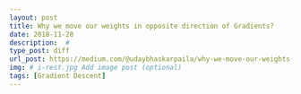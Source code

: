 ```yaml
---
layout: post
title: Why we move our weights in opposite direction of Gradients?
date: 2018-11-28
description:  # 
type_post: diff 
url_post: https://medium.com/@udaybhaskarpaila/why-we-move-our-weights-in-opposite-direction-of-gradients-565679ff9320
img: # i-rest.jpg Add image post (optional)
tags: [Gradient Descent]
---
```

